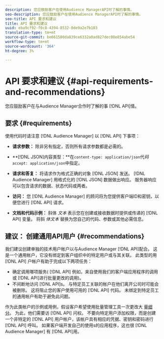 ```yaml
---
description: 您应鼓励客户在使用Audience ManagerAPI时了解的事情。
seo-description: 您应鼓励客户在使用Audience ManagerAPI时了解的事情。
seo-title: API 要求和建议
title: API 要求和建议
uuid: eba9cf92-f0c8-4394-8532-0de9a2e7b103
translation-type: tm+mt
source-git-commit: be661580da839ce6332a0ad827dec08e854abe54
workflow-type: tm+mt
source-wordcount: '364'
ht-degree: 3%

---
```



# API 要求和建议 {#api-requirements-and-recommendations}

您应鼓励客户在与Audience Manager合作时了解的事 [!DNL API]情。

## 要求 {#requirements}

使用代码时请注意 [!DNL Audience Manager] 以 [!DNL API] 下事项：

* **请求参数：** 除非另有指定，否则所有请求参数都是必需的。
* **[!DNL JSON]内容类型：**在`content-type: application/json`代&#x200B;*码*`accept: application/json`中指定。

* **请求和答复：** 将请求作为格式正确的对象 [!DNL JSON] 发送。 [!DNL Audience Manager] 用格式化的 [!DNL JSON] 数据做出响应。 服务器响应可以包含请求的数据、状态代码或两者。

* **访问：** 您 [!DNL Audience Manager] 的顾问将为您提供客户端ID和密钥，以便您进行 [!DNL API] 请求。

* **文档和代码示例：** 斜体 *文本* 表示您在创建或接收数据时提供或传递的 [!DNL API] 变量。 将斜 *体文本* 替换为您自己的代码、参数或其他必需信息。

## 建议： 创建通用API用户 {#recommendations}

我们建议创建单独的技术用户帐户以与Audience Manager [!DNL API]配合。 这是一个通用帐户，它没有绑定到客户组织中的特定用户或与其关联。 此类型的用 [!DNL API] 户帐户有助于完成以下两项任务：

* 确定调用哪项服务( [!DNL API] 例如，来自使用我们的客户端应用程序的调用或 [!DNL API]进行批量更改的调用)。
* 不间断地访问 [!DNL API]s。 与特定员工关联的帐户在他们离开公司时可能会被删除。 这将阻止您的客户使用可用的 [!DNL API] 代码。 未绑定到特定员工的通用帐户有助于避免此问题。

作为此类帐户的示例或用例，假设客户希望使用批量管理工具一次更改大 [量细分](https://docs.adobe.com/content/help/en/audience-manager/user-guide/reference/bult-management-tools/bulk-management-intro.html)。 为此，他们需要访 [!DNL API] 问权。 不要向特定用户添加权限，而是创建一个非特定的 [!DNL API] 用户帐户，该帐户具有相应的凭据、密钥和密码进行 [!DNL API] 呼叫。 如果客户端开发自己的使用s的应用程序，这也很 [!DNL Audience Manager] 有 [!DNL API]用。
